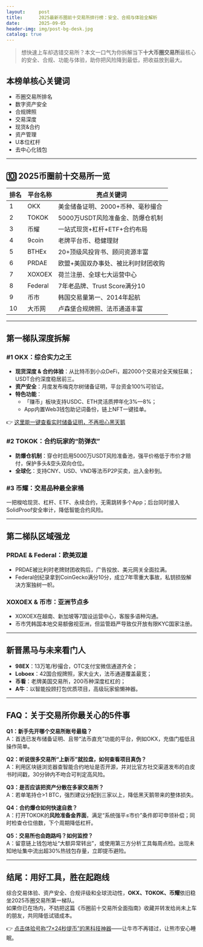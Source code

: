 ```yaml
---
layout:     post
title:      2025最新币圈前十交易所排行榜：安全、合规与体验全解析
date:       2025-09-05
header-img: img/post-bg-desk.jpg
catalog: true
---
```


> 想快速上车却选错交易所？本文一口气为你拆解当下**十大币圈交易所**最核心的安全、合规、功能与体验，助你把风险降到最低，把收益放到最大。

## 本榜单核心关键词
- 币圈交易所排名  
- 数字资产安全  
- 合规牌照  
- 交易深度  
- 现货&合约  
- 资产管理  
- U本位杠杆  
- 去中心化钱包  

---

## 🔟 2025币圈前十交易所一览

| 排名 | 平台名称 | 亮点关键词 |
| ---- | -------- | ---------- |
| 1    | OKX      | 美金储备证明、2000+币种、毫秒撮合 |
| 2    | TOKOK    | 5000万USDT风险准备金、防爆仓机制 |
| 3    | 币耀     | 一站式现货+杠杆+ETF+合约布局 |
| 4    | 9coin    | 老牌平台币、稳健理财 |
| 5    | BTHEx    | 20+顶级风投背书、顾问资源丰富 |
| 6    | PRDAE    | 欧盟+美国双办事处、被比利时财团收购 |
| 7    | XOXOEX   | 荷兰注册、全球七大运营中心 |
| 8    | Federal  | 7年老品牌、Trust Score满分10 |
| 9    | 币市     | 韩国交易量第一、2014年起航 |
| 10   | 大币网   | 卢森堡合规牌照、法币通道丰富 |

---

## 第一梯队深度拆解  
### #1 OKX：综合实力之王  
- **现货深度 & 合约体验**：从比特币到小众DeFi，超2000个交易对全天候狂飙；USDT合约深度稳居前三。  
- **资产安全**：月度发布梅克尔树储备证明，平台资金100%可验证。  
- **特色功能**：  
  - 「赚币」板块支持USDC、ETH灵活质押年化3%—8%；  
  - App内置Web3钱包助记词备份，链上NFT一键挂单。  

👉 [这里能一键查看实时储备证明，不再担心黑天鹅](https://okxdog.com/)

### #2 TOKOK：合约玩家的“防弹衣”  
- **防爆仓机制**：穿仓时启用5000万USDT风险准备池，强平价格低于市价才赔付，保护多头&空头双向仓位。  
- **全球化**：支持CNY、USD、VND等法币P2P买卖，出入金秒到。  

### #3 币耀：交易品种最全家桶  
一把梭哈现货、杠杆、ETF、永续合约，无需跳转多个App；后台同时接入SolidProof安全审计，降低智能合约风险。  

---

## 第二梯队区域强龙  
### PRDAE & Federal：欧美双雄  
- PRDAE被比利时老牌财团收购后，广告投放、美元网关全面拉满。  
- Federal创纪录拿到CoinGecko满分10分，成立7年零重大事故，私钥损毁解决方案独树一帜。  

### XOXOEX & 币市：亚洲节点多  
- XOXOEX在越南、新加坡等7国设运营中心，客服多语种沟通。  
- 币市凭韩国本地交易额傲视亚洲，但监管趋严导致仅开放有限KYC国家注册。  

---

## 新晋黑马与未来看门人  
- **98EX**：13万笔/秒撮合，OTC支付宝微信通道齐全；  
- **Loboex**：42国合规牌照，家大业大，法币通道覆盖最宽；  
- **币看**：老牌美国交易所，200币种深度杠杠的；  
- **A牛**：以智能投顾打包优质项目，高级玩家偷懒神器。  

---

## FAQ：关于交易所你最关心的5件事  

**Q1：新手先开哪个交易所账号最稳？**  
A：首选已发布储备证明、且带“法币直充”功能的平台，例如OKX，充值门槛低且操作简单。  

**Q2：听说很多交易所“上新币”就拉盘，如何查看项目真伪？**  
A：利用区块链浏览器查智能合约地址是否开源，并对比官方社交渠道发布的白皮书时间戳，30分钟内不吻合可判定高风险。  

**Q3：是否应该把资产分散在多家交易所？**  
A：若单笔持仓>1 BTC，强烈建议分配到三家以上，降低黑天鹅带来的整体损失。  

**Q4：合约爆仓如何快速自救？**  
A：打开TOKOK的**风险准备金界面**，满足“系统强平≤市价”条件即可申领补偿；同时检查仓位倍数，下个周期降低杠杆。  

**Q5：交易所也会跑路吗？如何监控？**  
A：留意链上钱包地址“大额异常转出”，或使用第三方分析工具每周点检。出现未知地址集中流出超30%热钱包存量，立即提币避险。  

---

## 结尾：用好工具，胜在起跑线  
综合交易体验、资产安全、合规评级和全球流动性，**OKX、TOKOK、币耀**依旧稳坐2025币圈交易所第一梯队。  
如果你已在场内，不妨把这篇《币圈前十交易所全面指南》收藏并转发给尚未上车的朋友，共同降低试错成本。  

👉 [点击体验号称“7×24秒提币”的黑科技神器](https://okxdog.com/)——让牛市不再错过，让熊市安心睡眠。